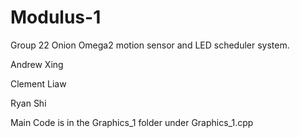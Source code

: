 # Modulus-1

Group 22 Onion Omega2 motion sensor and LED scheduler system.

Andrew Xing

Clement Liaw

Ryan Shi

Main Code is in the Graphics_1 folder under Graphics_1.cpp
